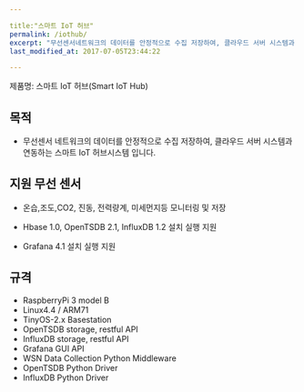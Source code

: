 ```yaml
---

title:"스마트 IoT 허브"
permalink: /iothub/
excerpt: "무선센서네트워크의 데이터를 안정적으로 수집 저장하여, 클라우드 서버 시스템과 연동하는 스마트 IoT 시스템입니다"
last_modified_at: 2017-07-05T23:44:22

---
```


제품명: 스마트 IoT 허브(Smart IoT Hub)

## 목적

- 무선센서 네트워크의 데이터를 안정적으로 수집 저장하여, 클라우드 서버 시스템과 연동하는 스마트 IoT 허브시스템 입니다.

## 지원 무선 센서

- 온습,조도,CO2, 진동, 전력량계, 미세먼지등 모니터링 및 저장

- Hbase 1.0, OpenTSDB 2.1, InfluxDB 1.2 설치 실행 지원

- Grafana 4.1 설치 실행 지원

## 규격

- RaspberryPi 3 model B
- Linux4.4 / ARM71
- TinyOS-2.x Basestation
- OpenTSDB storage, restful API
- InfluxDB storage, restful API
- Grafana GUI API
- WSN Data Collection Python Middleware
- OpenTSDB Python Driver
- InfluxDB Python Driver 
